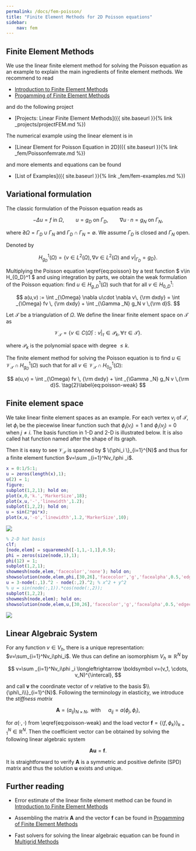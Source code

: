 ```yaml
---
permalink: /docs/fem-poisson/
title: "Finite Element Methods for 2D Poisson equations"
sidebar:
    nav: fem
---
```



## Finite Element Methods

We use the linear finite element method for solving the Poisson equation as an example to explain the main ingredients of finite element methods. We recommend to read 

- [Introduction to Finite Element Methods](http://www.math.uci.edu/~chenlong/226/Ch2FEM.pdf)
- [Progamming of Finite Element Methods](http://www.math.uci.edu/~chenlong/226/Ch3FEMCode.pdf)

and do the following project
- [Projects: Linear Finite Element Methods]({{ site.baseurl }}{% link _projects/projectFEM.md %})

The numerical example using the linear element is in
- [Linear Element for Poisson Equation in 2D]({{ site.baseurl }}{% link _fem/Poissonfemrate.md %})

and more elements and equations can be found
- [List of Examples]({{ site.baseurl }}{% link _fem/fem-examples.md %})


## Variational formulation

The classic formulation of the Poisson equation reads as

$$ - \Delta u = f  \text{ in }  \Omega, \qquad u  = g_D  \text{ on }
\Gamma_D,  \qquad  \nabla u\cdot n = g_N  \text{ on } \Gamma_N, 
\tag{1}\label{eq:poisson}$$

where $\partial \Omega = \Gamma_D\cup \Gamma _N$ and 
$\Gamma_D\cap \Gamma_N=\emptyset$. We assume $\Gamma_D$ is closed and $\Gamma_N$ open.

Denoted by 

$$
H_{g_D}^1(\Omega)=\{v\in L^2(\Omega), \nabla v\in L^2(\Omega) 
\text{ and } v|_{\Gamma _D} = g_D\}.
$$ 

Multiplying the Poisson equation \eqref{eq:poisson} by a test function $ v\in H_{0\_D}^1 $ and using integration by parts, we obtain the weak formulation of the Poisson equation: find $u\in H_{g\_D}^1(\Omega)$ such that for all $v\in H_{0\_D}^1$:

$$ 
a(u,v) := \int _{\Omega} \nabla u\cdot \nabla v\, {\rm dxdy} = \int _{\Omega} fv \, {\rm dxdy} + \int _{\Gamma _N} g_N v \,{\rm d}S.
$$

Let $\mathcal T$ be a triangulation of $\Omega$. We define the linear
finite element space on $\mathcal T$ as 

$$
\mathcal V_{\mathcal T} = \{v\in C(\bar \Omega) : v|_{\tau}\in \mathcal P_k, \forall \tau \in \mathcal T\}. 
$$

where $\mathcal P_k$ is the polynomial space with degree $\leq k$. 

The finite element method for solving the Poisson
equation is to find $u\in \mathcal V_{\mathcal T}\cap H_{g_D}^1(\Omega)$ 
such that for all $v\in \mathcal V_{\mathcal T}\cap H_{0_D}^1(\Omega)$:

$$
a(u,v) = \int _{\Omega} fv \, {\rm dxdy} + \int _{\Gamma _N} g_N v \,{\rm d}S.
\tag{2}\label{eq:poisson-weak}
$$

## Finite element space

We take linear finite element spaces as an example. For each vertex $v_i$ of $\mathcal T$, let $\phi _i$ be the piecewise linear function such that $\phi _i(v_i)=1$ and $\phi _i(v_j)=0$ when $j\neq i$. The basis function in 1-D and 2-D is illustrated below. It is also called hat function named after the shape of its graph.

Then it is easy to see $\mathcal V_{\mathcal T}$ is spanned by 
$ \\{\phi_i \\}_{i=1}^{N}$ and thus for a finite element function $v=\sum
_{i=1}^Nv_i\phi _i$.


```matlab
x = 0:1/5:1;
u = zeros(length(x),1);
u(2) = 1;
figure;
subplot(1,2,1); hold on; 
plot(x,0,'k.','MarkerSize',18); 
plot(x,u,'-','linewidth',1.2);
subplot(1,2,2); hold on;
u = sin(2*pi*x);
plot(x,u,'-o','linewidth',1.2,'MarkerSize',10);
```

<img src="{{site.baseurl}}/assets/images/fem/femdoc_3_0.png">
    

```matlab
% 2-D hat basis
clf; 
[node,elem] = squaremesh([-1,1,-1,1],0.5);
phi = zeros(size(node,1),1);
phi(12) = 1;
subplot(1,2,1);
showmesh(node,elem,'facecolor','none'); hold on;
showsolution(node,elem,phi,[30,26],'facecolor','g','facealpha',0.5,'edgecolor','k');
u = 3-node(:,1).^2 - node(:,2).^2; % x^2 + y^2
% u = sin(node(:,1)).*cos(node(:,2));
subplot(1,2,2);
showmesh(node,elem); hold on;
showsolution(node,elem,u,[30,26],'facecolor','g','facealpha',0.5,'edgecolor','k');
```
    
<img src="{{site.baseurl}}/assets/images/fem/femdoc_4_0.png">
    


## Linear Algebraic System

For any function $v\in V_{h}$, there is a unique representation: 
$v=\sum_{i=1}^Nv_i\phi_i$.  We thus can define an isomorphism $V_{h}\cong \mathbb R^N$ by

$$
v=\sum _{i=1}^Nv_i\phi _i \longleftrightarrow \boldsymbol  v=(v_1, \cdots, v_N)^{\intercal},
$$

and call $\boldsymbol  v$ the coordinate vector of $v$ relative to the basis $\\{\phi\_i\\}_{i=1}^{N}$. Following the terminology in elasticity, we introduce the *stiffness matrix*

$$
\boldsymbol  A=(a_{ij})_{N\times N}, \, \text{ with } \quad a_{ij}=a(\phi _j,\phi _i),
$$

for $a(\cdot,\cdot)$ from \eqref{eq:poisson-weak} and the load vector $\boldsymbol  f=\{\langle f, \phi_k \rangle\}_{k=1}^{N}\in \mathbb{R}^{N}$. Then the coefficient vector can be obtained by solving the following linear algebraic system

$$
\boldsymbol  A\boldsymbol  u = \boldsymbol  f.
$$

It is straightforward to verify $\boldsymbol  A$ is a symmetric and positive definite (SPD) matrix and thus the solution $\boldsymbol  u$ exists and unique.

## Further reading

- Error estimate of the linear finite element method can be found in [Introduction to Finite Element Methods](http://www.math.uci.edu/~chenlong/226/Ch2FEM.pdf)

- Assembling the matrix $\boldsymbol A$ and the vector $\boldsymbol f$ can be found in [Progamming of Finite Element Methods](http://www.math.uci.edu/~chenlong/226/Ch3FEMCode.pdf)

- Fast solvers for solving the linear algebraic equation can be found in [Multigrid Methods](https://www.math.uci.edu/~chenlong/226/MGintroduction.pdf)
